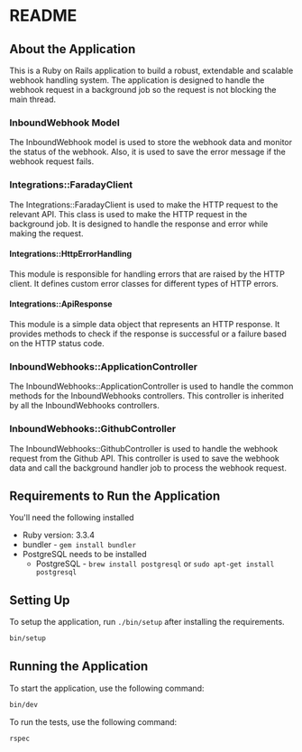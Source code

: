 # README

## About the Application

This is a Ruby on Rails application to build a robust, extendable and scalable webhook handling system. The application is designed to handle the webhook request in a background job so the request is not blocking the main thread.

### InboundWebhook Model

The InboundWebhook model is used to store the webhook data and monitor the status of the webhook. Also, it is used to save the error message if the webhook request fails.

### Integrations::FaradayClient

The Integrations::FaradayClient is used to make the HTTP request to the relevant API. This class is used to make the HTTP request in the background job. It is designed to handle the response and error while making the request.

#### Integrations::HttpErrorHandling

This module is responsible for handling errors that are raised by the HTTP client. It defines custom error classes for different types of HTTP errors.

#### Integrations::ApiResponse

This module is a simple data object that represents an HTTP response. It provides methods to check if the response is successful or a failure based on the HTTP status code.

### InboundWebhooks::ApplicationController

The InboundWebhooks::ApplicationController is used to handle the common methods for the InboundWebhooks controllers. This controller is inherited by all the InboundWebhooks controllers. 

### InboundWebhooks::GithubController

The InboundWebhooks::GithubController is used to handle the webhook request from the Github API. This controller is used to save the webhook data and call the background handler job to process the webhook request.

## Requirements to Run the Application

You'll need the following installed

* Ruby version: 3.3.4
* bundler - `gem install bundler`
* PostgreSQL needs to be installed
  * PostgreSQL - `brew install postgresql` or `sudo apt-get install postgresql`

## Setting Up

To setup the application, run `./bin/setup` after installing the requirements.

```bash
bin/setup
```

## Running the Application

To start the application, use the following command:

```bash
bin/dev
```

To run the tests, use the following command:

```bash
rspec
```
